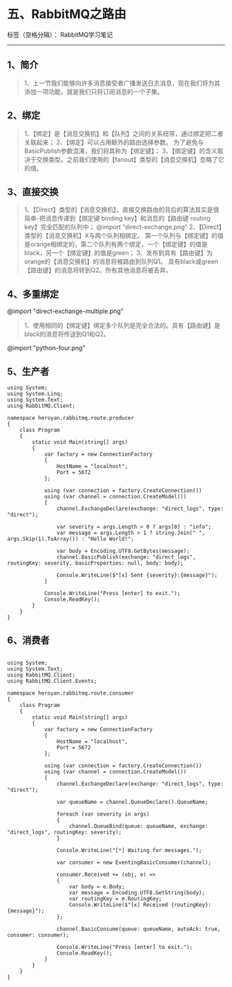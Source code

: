 # 五、RabbitMQ之路由

标签（空格分隔）： RabbitMQ学习笔记

------

## 1、简介

> 1、上一节我们能够向许多消息接受者广播发送日志消息，现在我们将为其添加一项功能，就是我们只将订阅消息的一个子集。

## 2、绑定

> 1、【绑定】是【消息交换机】和【队列】之间的关系纽带，通过绑定把二者关联起来；
> 2、【绑定】可以占用额外的路由选择参数。 为了避免与BasicPublish参数混淆，我们将其称为【绑定键】；
> 3、【绑定键】的含义取决于交换类型。之前我们使用的【fanout】类型的【消息交换机】忽略了它的值。

## 3、直接交换

> 1、【Direct】类型的【消息交换机】，直接交换路由的背后的算法其实是很简单-把消息传递到【绑定键 binding key】和消息的【路由键 routing key】完全匹配的队列中；
@import "direct-exchange.png"
> 2、【Direct】类型的【消息交换机】X与两个队列相绑定。 第一个队列与【绑定键】的值是orange相绑定的，第二个队列有两个绑定，一个【绑定键】的值是black，另一个【绑定键】的值是green；
> 3、发布到具有【路由键】为orange的【消息交换机】的消息将被路由到队列Q1。 具有black或green【路由键】的消息将转到Q2。所有其他消息将被丢弃。

## 4、多重绑定

@import "direct-exchange-multiple.png"

> 1、使用相同的【绑定键】绑定多个队列是完全合法的。具有【路由键】是black的消息将传送到Q1和Q2。

@import "python-four.png"

## 5、生产者

```
using System;
using System.Linq;
using System.Text;
using RabbitMQ.Client;

namespace heroyan.rabbitmq.route.producer
{
    class Program
    {
        static void Main(string[] args)
        {
            var factory = new ConnectionFactory
            {
                HostName = "localhost",
                Port = 5672
            };

            using (var connection = factory.CreateConnection())
            using (var channel = connection.CreateModel())
            {
                channel.ExchangeDeclare(exchange: "direct_logs", type: "direct");

                var severity = args.Length > 0 ? args[0] : "info";
                var message = args.Length > 1 ? string.Join(" ", args.Skip(1).ToArray()) : "Hello World!";

                var body = Encoding.UTF8.GetBytes(message);
                channel.BasicPublish(exchange: "direct_logs", routingKey: severity, basicProperties: null, body: body);

                Console.WriteLine($"[x] Sent {severity}:{message}");
            }

            Console.WriteLine("Press [enter] to exit.");
            Console.ReadKey();
        }
    }
}

```

## 6、消费者

```

using System;
using System.Text;
using RabbitMQ.Client;
using RabbitMQ.Client.Events;

namespace heroyan.rabbitmq.route.consumer
{
    class Program
    {
        static void Main(string[] args)
        {
            var factory = new ConnectionFactory
            {
                HostName = "localhost",
                Port = 5672
            };

            using (var connection = factory.CreateConnection())
            using (var channel = connection.CreateModel())
            {
                channel.ExchangeDeclare(exchange: "direct_logs", type: "direct");

                var queueName = channel.QueueDeclare().QueueName;

                foreach (var severity in args)
                {
                    channel.QueueBind(queue: queueName, exchange: "direct_logs", routingKey: severity);
                }

                Console.WriteLine("[*] Waiting for messages.");

                var consumer = new EventingBasicConsumer(channel);

                consumer.Received += (obj, e) =>
                {
                    var body = e.Body;
                    var message = Encoding.UTF8.GetString(body);
                    var routingKey = e.RoutingKey;
                    Console.WriteLine($"[x] Received {routingKey}:{message}");
                };

                channel.BasicConsume(queue: queueName, autoAck: true, consumer: consumer);

                Console.WriteLine("Press [enter] to exit.");
                Console.ReadKey();
            }
        }
    }
}

```